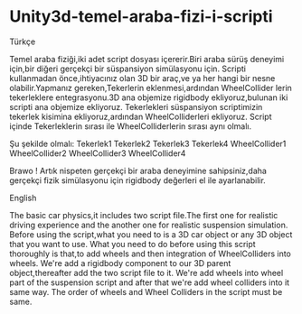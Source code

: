 # Unity3d-temel-araba-fizi-i-scripti
Türkçe

Temel araba fiziği,iki adet script dosyası içererir.Biri araba sürüş deneyimi için,bir diğeri gerçekçi bir süspansiyon simülasyonu için.
Scripti kullanmadan önce,ihtiyacınız olan 3D bir araç,ve ya her hangi bir nesne olabilir.Yapmanız gereken,Tekerlerin eklenmesi,ardından WheelCollider lerin tekerleklere entegrasyonu.3D ana objemize rigidbody ekliyoruz,bulunan iki scripti ana objemize ekliyoruz.
Tekerlekleri süspansiyon scriptimizin tekerlek kisimina ekliyoruz,ardından WheelColliderleri ekliyoruz.
Script içinde Tekerleklerin sırası ile WheelColliderlerin sırası aynı olmalı.

Şu şekilde olmalı:
Tekerlek1
Tekerlek2
Tekerlek3
Tekerlek4
WheelCollider1
WheelCollider2
WheelCollider3
WheelCollider4

Brawo ! Artık nispeten gerçekçi bir araba deneyimine sahipsiniz,daha gerçekçi fizik simülasyonu için rigidbody değerleri el ile ayarlanabilir.


English

The basic car physics,it includes two script file.The first one for realistic driving experience and the another one for realistic suspension simulation.
Before using the script,what you need to is a 3D car object or any 3D object that you want to use.
What you need to do before using this script thoroughly is that,to add wheels and then integration of WheelColliders into wheels.
We're add a rigidbody component to our 3D parent object,thereafter add the two script file to it.
We're add wheels into wheel part of the suspension script and after that we're add wheel colliders into it same way.
The order of wheels and Wheel Colliders in the script must be same.
